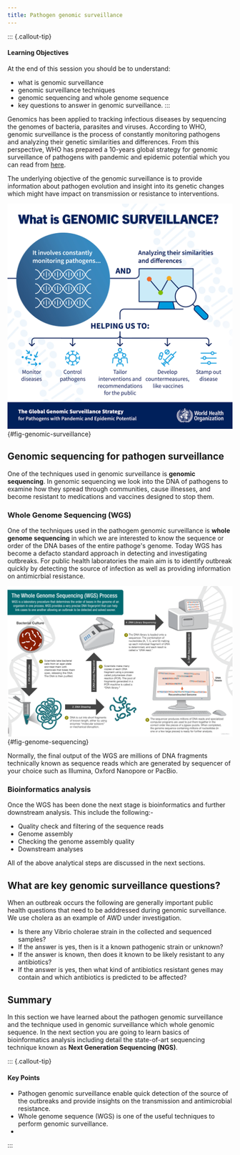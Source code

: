 ```yaml
---
title: Pathogen genomic surveillance
---
```

::: {.callout-tip}
#### Learning Objectives
At the end of this session you should be to understand:

- what is genomic surveillance
- genomic surveillance techniques
- genomic sequencing and whole genome sequence
- key questions to answer in genomic surveillance.
:::

Genomics has been applied to tracking infectious diseases by sequencing the genomes of bacteria, parasites and viruses. According to WHO, genomic surveillance is the process of constantly monitoring pathogens and analyzing their genetic similarities and differences. From this perspective, WHO has prepared a 10-years global strategy for genomic surveillance of pathogens with pandemic and epidemic potential which you can read from [here](https://www.who.int/publications/i/item/9789240046979).

The underlying objective of the genomic surveillance is to provide information about pathogen evolution and insight into its genetic changes which might have impact on transmission or resistance to interventions.

![Overview of genomic surveillance. Source:[WHO](https://www.who.int/initiatives/genomic-surveillance-strategy)](images/genomic-surveillance.jpg){#fig-genomic-surveillance}

## Genomic sequencing for pathogen surveillance
One of the techniques used in genomic surveillance is **genomic sequencing**. In genomic sequencing we look into the DNA of pathogens to examine how they spread through communities, cause illnesses, and become resistant to medications and vaccines designed to stop them.

### Whole Genome Sequencing (WGS)

One of the techniques used in the pathogem genomic surveillance is **whole genome sequencing** in which we are interested to know the sequence or order of the DNA bases of the entire pathoge's genome. Today WGS has become a defacto standard approach in detecting and investigating outbreaks. For public health laboratories the main aim is to identify outbreak quickly by detecting the source of infection as well as providing information on antimicrbial resistance.

![Overview of the whole genome sequencing for detecting outbreaks. Source: [US CDC](https://www.cdc.gov/)](images/Genome-Sequencing.png){#fig-genome-sequencing}

Normally, the final output of the WGS are millions of DNA fragments technically known as sequence reads which are generated by sequencer of your choice such as Illumina, Oxford Nanopore or PacBio.

### Bioinformatics analysis

Once the WGS has been done the next stage is bioinformatics and further downstream analysis. This include the following:-

- Quality check and filtering of the sequence reads
- Genome assembly
- Checking the genome assembly quality
- Downstream analyses

All of the above analytical steps are discussed in the next sections.

## What are key genomic surveillance questions?

When an outbreak occurs the following are generally important public health questions that need to be adddressed during genomic surveillance. We use cholera as an example of AWD under investigation.

- Is there any Vibrio cholerae strain in the collected and sequenced samples?
- If the answer is yes, then is it a known pathogenic strain or unknown?
- If the answer is known, then does it known to be likely resistant to any antibiotics?
- If the answer is yes, then what kind of antibiotics resistant genes may contain and which antibiotics is predicted to be affected?

## Summary
In this section we have learned about the pathogen genomic surveillance and the technique used in genomic surveillance which whole genomic sequence. In the next section you are going to learn basics of bioinformatics analysis including detail the state-of-art sequencing technique known as **Next Generation Sequencing (NGS)**.

::: {.callout-tip}
#### Key Points
- Pathogen genomic surveillance enable quick detection of the source of the outbreaks and provide insights on the transmission and antimicrobial resistance.
- Whole genome sequence (WGS) is one of the useful techniques to perform genomic surveillance.
- 
:::
